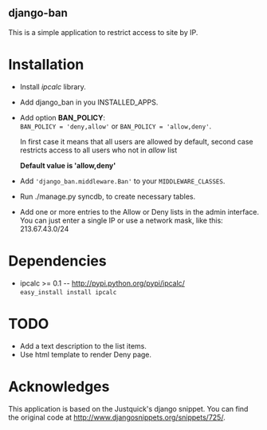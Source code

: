 django-ban
----------

This is a simple application to restrict access to site by IP.

Installation
============

* Install *ipcalc* library.
* Add django_ban in you INSTALLED_APPS.
* Add option **BAN_POLICY**:  
  `BAN_POLICY = 'deny,allow'` or `BAN_POLICY = 'allow,deny'`.

  In first case it means that all users are allowed by default,
  second case restricts access to all users who not in *allow* list

  **Default value is 'allow,deny'**

* Add `'django_ban.middleware.Ban'` to your `MIDDLEWARE_CLASSES`.
* Run ./manage.py syncdb, to create necessary tables.
* Add one or more entries to the Allow or Deny lists in the admin
  interface. You can just enter a single IP or use a network mask,
  like this: 213.67.43.0/24

Dependencies
============

* ipcalc >= 0.1 -- http://pypi.python.org/pypi/ipcalc/  
  `easy_install install ipcalc`

TODO
===

* Add a text description to the list items.
* Use html template to render Deny page.

Acknowledges
============

This application is based on the Justquick's django snippet.
You can find the original code at http://www.djangosnippets.org/snippets/725/.

